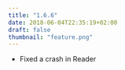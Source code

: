 ```yaml
---
title: "1.6.6"
date: 2018-06-04T22:35:19+02:00
draft: false
thumbnail: "feature.png"
---
```



- Fixed a crash in Reader

